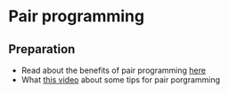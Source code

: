 # Pair programming

## Preparation
- Read about the benefits of pair programming [here](https://meetedison.com/pair-programming-in-education/)
- What [this video]( https://youtu.be/TWj78n4ZuMY) about some tips for pair porgramming
